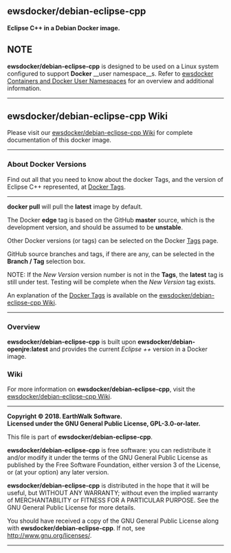 ## ewsdocker/debian-eclipse-cpp  

__Eclipse C++ in a Debian Docker image.__  

## NOTE

**ewsdocker/debian-eclipse-cpp** is designed to be used on a Linux system configured to support **Docker** __user namespace__s.  Refer to [ewsdocker Containers and Docker User Namespaces](https://github.com/ewsdocker/ewsdocker.github.io/wiki/UserNS-Overview) for an overview and additional information.  

____  

## ewsdocker/debian-eclipse-cpp Wiki  

Please visit our [ewsdocker/debian-eclipse-cpp Wiki](https://github.com/ewsdocker/debian-eclipse-cpp/wiki/QuickStart) for complete documentation of this docker image.  
____  

### About Docker Versions  

Find out all that you need to know about the docker Tags, and the version of Eclipse C++ represented, at [Docker Tags](https://github.com/ewsdocker/debian-eclipse-cpp/wiki/DockerTags).  
_____________________  

**docker pull** will pull the **latest** image by default.  

The Docker **edge** tag is based on the GitHub **master** source, which is the development version, and should be assumed to be **unstable**.  

Other Docker versions (or tags) can be selected on the Docker [Tags](https://hub.docker.com/r/ewsdocker/debian-eclipse-cpp/tags/) page. 

GitHub source branches and tags, if there are any, can be selected in the **Branch / Tag** selection box.  

NOTE: If the _New Version_ version number is not in the **Tags**, the **latest** tag is still under test.  Testing will be complete when the _New Version_ tag exists.

An explanation of the [Docker Tags](https://github.com/ewsdocker/debian-eclipse-cpp/wiki/DockerTags) is available on the [ewsdocker/debian-eclipse-cpp Wiki](https://github.com/ewsdocker/debian-eclipse-cpp/wiki).
____

### Overview  

**ewsdocker/debian-eclipse-cpp** is built upon **ewsdocker/debian-openjre:latest** and provides the current _Eclipse ++_ version in a Docker image.  

### Wiki  

For more information on **ewsdocker/debian-eclipse-cpp**, visit the [ewsdocker/debian-eclipse-cpp Wiki](https://github.com/ewsdocker/debian-eclipse-cpp/wiki).  

____  

**Copyright © 2018. EarthWalk Software.**  
**Licensed under the GNU General Public License, GPL-3.0-or-later.**  

This file is part of **ewsdocker/debian-eclipse-cpp**.  

**ewsdocker/debian-eclipse-cpp** is free software: you can redistribute 
it and/or modify it under the terms of the GNU General Public License 
as published by the Free Software Foundation, either version 3 of the 
License, or (at your option) any later version.  

**ewsdocker/debian-eclipse-cpp** is distributed in the hope that it will 
be useful, but WITHOUT ANY WARRANTY; without even the implied warranty 
of MERCHANTABILITY or FITNESS FOR A PARTICULAR PURPOSE.  See the
GNU General Public License for more details.  

You should have received a copy of the GNU General Public License
along with **ewsdocker/debian-eclipse-cpp**.  If not, see 
<http://www.gnu.org/licenses/>.  
____  
